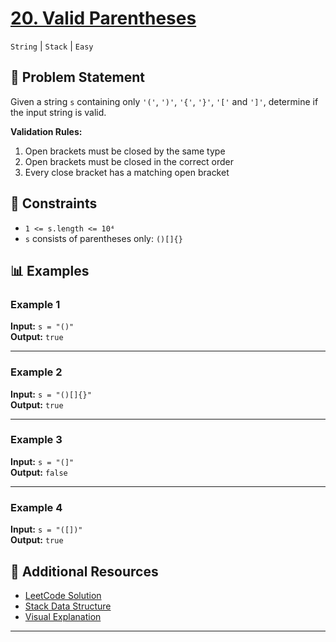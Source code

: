 # [20. Valid Parentheses](https://leetcode.com/problems/valid-parentheses/description/)
`String` | `Stack` | `Easy`

## 📝 Problem Statement
Given a string `s` containing only `'('`, `')'`, `'{'`, `'}'`, `'['` and `']'`, determine if the input string is valid.

**Validation Rules:**
1. Open brackets must be closed by the same type
2. Open brackets must be closed in the correct order
3. Every close bracket has a matching open bracket

## 🔢 Constraints
- `1 <= s.length <= 10⁴`
- `s` consists of parentheses only: `()[]{}`

## 📊 Examples

### Example 1
**Input:** `s = "()"`  
**Output:** `true`  

---

### Example 2
**Input:** `s = "()[]{}"`  
**Output:** `true`  

---

### Example 3
**Input:** `s = "(]"`  
**Output:** `false`  

---

### Example 4
**Input:** `s = "([])"`  
**Output:** `true`  

## 🔗 Additional Resources
- [LeetCode Solution](https://leetcode.com/problems/valid-parentheses/solutions/)
- [Stack Data Structure](https://www.geeksforgeeks.org/stack-data-structure/)
- [Visual Explanation](https://youtu.be/WTzjTskDFMg)

---


